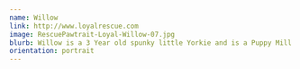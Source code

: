 ```yaml
---
name: Willow
link: http://www.loyalrescue.com
image: RescuePawtrait-Loyal-Willow-07.jpg
blurb: Willow is a 3 Year old spunky little Yorkie and is a Puppy Mill Release.
orientation: portrait
---
```


